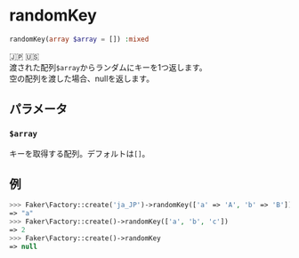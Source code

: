 # randomKey
```php
randomKey(array $array = []) :mixed
```
:jp: :us:  
渡された配列`$array`からランダムにキーを1つ返します。  
空の配列を渡した場合、nullを返します。

## パラメータ
### `$array`
キーを取得する配列。デフォルトは`[]`。

## 例
```php
>>> Faker\Factory::create('ja_JP')->randomKey(['a' => 'A', 'b' => 'B'])
=> "a"
>>> Faker\Factory::create()->randomKey(['a', 'b', 'c'])
=> 2
>>> Faker\Factory::create()->randomKey
=> null
```
